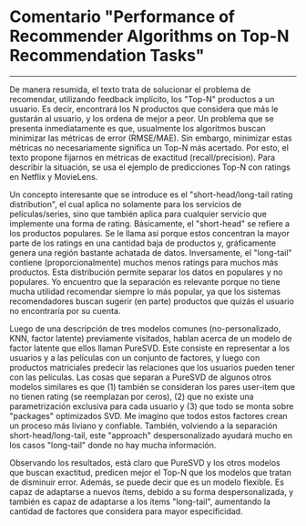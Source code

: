 # Comentario "Performance of Recommender Algorithms on Top-N Recommendation Tasks"
---

De manera resumida, el texto trata de solucionar el problema de recomendar, utilizando feedback implícito, los "Top-N" productos a un usuario. Es decir, encontrará los N productos que considera que más le gustarán al usuario, y los ordena de mejor a peor.
Un problema que se presenta inmediatamente es que, usualmente los algoritmos buscan minimizar las métricas de error (RMSE/MAE). Sin embargo, minimizar estas métricas no necesariamente significa un Top-N más acertado. Por esto, el texto propone fijarnos en métricas de exactitud (recall/precision).
Para describir la situación, se usa el ejemplo de predicciones Top-N con ratings en Netflix y MovieLens.

Un concepto interesante que se introduce es el "short-head/long-tail rating distribution", el cual aplica no solamente para los servicios de películas/series, sino que también aplica para cualquier servicio que implemente una forma de rating. Básicamente, el "short-head" se refiere a los productos populares. Se le llama así porque estos concentran la mayor parte de los ratings en una cantidad baja de productos y, gráficamente genera una región bastante achatada de datos. Inversamente, el "long-tail" contiene (proporcionalmente) muchos menos ratings para muchos más productos. Esta distribución permite separar los datos en populares y no populares. Yo encuentro que la separación es relevante porque no tiene mucha utilidad recomendar siempre lo más popular, ya que los sistemas recomendadores buscan sugerir (en parte) productos que quizás el usuario no encontraría por su cuenta.

Luego de una descripción de tres modelos comunes (no-personalizado, KNN, factor latente) previamente visitados, hablan acerca de un modelo de factor latente que ellos llaman PureSVD. Este consiste en representar a los usuarios y a las películas con un conjunto de factores, y luego con productos matriciales predecir las relaciones que los usuarios pueden tener con las películas. Las cosas que separan a PureSVD de algunos otros modelos similares es que (1) también se consideran los pares user-item que no tienen rating (se reemplazan por ceros), (2) que no existe una parametrización exclusiva para cada usuario y (3) que todo se monta sobre "packages" optimizados SVD. Me imagino que todos estos factores crean un proceso más liviano y confiable. También, volviendo a la separación short-head/long-tail, este "approach" despersonalizado ayudará mucho en los casos "long-tail" donde no hay mucha información.

Observando los resultados, está claro que PureSVD y los otros modelos que buscan exactitud, predicen mejor el Top-N que los modelos que tratan de disminuir error. Además, se puede decir que es un modelo flexible. Es capaz de adaptarse a nuevos ítems, debido a su forma despersonalizada, y también es capaz de adaptarse a los ítems "long-tail", aumentando la cantidad de factores que considera para mayor especificidad.







